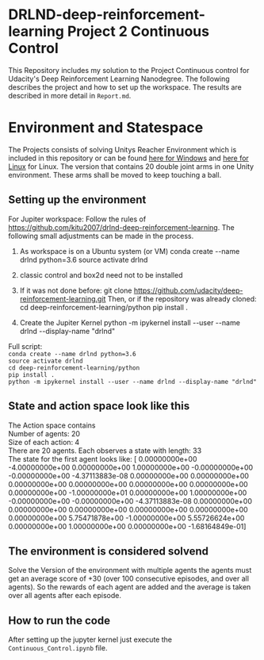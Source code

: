 # DRLND-deep-reinforcement-learning Project 2 Continuous Control
This Repository includes my solution to the Project Continuous control for Udacity's Deep Reinforcement Learning Nanodegree.
The following describes the project and how to set up the workspace. The results are described in more detail in `Report.md`.

# Environment and Statespace
The Projects consists of solving Unitys Reacher Environment which is included in this repository or can be found [here for Windows](https://s3-us-west-1.amazonaws.com/udacity-drlnd/P2/Reacher/Reacher_Windows_x86_64.zip) and [here for Linux](https://s3-us-west-1.amazonaws.com/udacity-drlnd/P2/Reacher/Reacher_Linux.zip) for Linux. 
The version that contains 20 double joint arms in one Unity environment. These arms shall be moved to keep touching a ball. 

## Setting up the environment
For Jupiter workspace: 
Follow the rules of https://github.com/kitu2007/drlnd-deep-reinforcement-learning. 
The following small adjustments can be made in the process.

1. As workspace is on a Ubuntu system (or VM)
conda create --name drlnd python=3.6
source activate drlnd

2. classic control and box2d need not to be installed

3. If it was not done before: 
git clone https://github.com/udacity/deep-reinforcement-learning.git
Then, or if the repository was already cloned: 
cd deep-reinforcement-learning/python
pip install .

4. Create the Jupiter Kernel 
python -m ipykernel install --user --name drlnd --display-name "drlnd"


Full script:  
`conda create --name drlnd python=3.6`  
`source activate drlnd`  
`cd deep-reinforcement-learning/python`  
`pip install .`  
`python -m ipykernel install --user --name drlnd --display-name "drlnd"`

## State and action space look like this
The Action space contains  
Number of agents: 20  
Size of each action: 4  
There are 20 agents. Each observes a state with length: 33  
The state for the first agent looks like: [ 0.00000000e+00 -4.00000000e+00  0.00000000e+00  1.00000000e+00
 -0.00000000e+00 -0.00000000e+00 -4.37113883e-08  0.00000000e+00
  0.00000000e+00  0.00000000e+00  0.00000000e+00  0.00000000e+00
  0.00000000e+00  0.00000000e+00 -1.00000000e+01  0.00000000e+00
  1.00000000e+00 -0.00000000e+00 -0.00000000e+00 -4.37113883e-08
  0.00000000e+00  0.00000000e+00  0.00000000e+00  0.00000000e+00
  0.00000000e+00  0.00000000e+00  5.75471878e+00 -1.00000000e+00
  5.55726624e+00  0.00000000e+00  1.00000000e+00  0.00000000e+00
 -1.68164849e-01]

## The environment is considered solvend 
Solve the Version of the environment with multiple agents the agents must get an average score of +30 (over 100 consecutive episodes, and over all agents). 
So the rewards of each agent are added and the average is taken over all agents after each episode.  

## How to run the code
After setting up the jupyter kernel just execute the `Continuous_Control.ipynb` file. 

